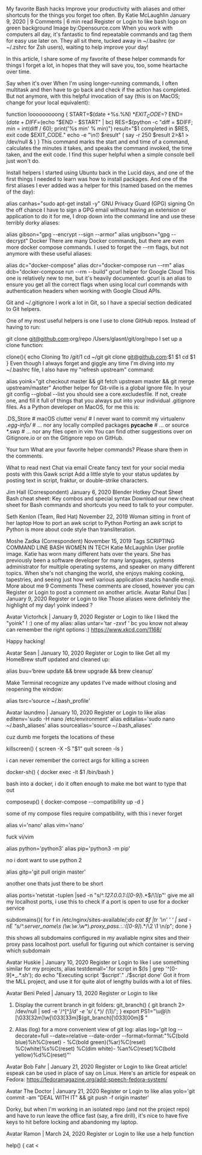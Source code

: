 My favorite Bash hacks
Improve your productivity with aliases and other shortcuts for the things you forget too often.
By Katie McLaughlin
January 9, 2020 | 9 Comments | 6 min read
Register or Login to like
bash logo on green background
Image by:Opensource.com
When you work with computers all day, it's fantastic to find repeatable commands and tag them for easy use later on. They all sit there, tucked away in ~/.bashrc (or ~/.zshrc for Zsh users), waiting to help improve your day!

In this article, I share some of my favorite of these helper commands for things I forget a lot, in hopes that they will save you, too, some heartache over time.

Say when it's over
When I'm using longer-running commands, I often multitask and then have to go back and check if the action has completed. But not anymore, with this helpful invocation of say (this is on MacOS; change for your local equivalent):

function looooooooong {
    START=$(date +%s.%N)
    $*
    EXIT_CODE=$?
    END=$(date +%s.%N)
    DIFF=$(echo "$END - $START" | bc)
    RES=$(python -c "diff = $DIFF; min = int(diff / 60); print('%s min' % min)")
    result="$1 completed in $RES, exit code $EXIT_CODE."
    echo -e "\n⏰  $result"
    ( say -r 250 $result 2>&1 > /dev/null & )
}
This command marks the start and end time of a command, calculates the minutes it takes, and speaks the command invoked, the time taken, and the exit code. I find this super helpful when a simple console bell just won't do.

Install helpers
I started using Ubuntu back in the Lucid days, and one of the first things I needed to learn was how to install packages. And one of the first aliases I ever added was a helper for this (named based on the memes of the day):

alias canhas="sudo apt-get install -y"
GNU Privacy Guard (GPG) signing
On the off chance I have to sign a GPG email without having an extension or application to do it for me, I drop down into the command line and use these terribly dorky aliases:

alias gibson="gpg --encrypt --sign --armor"
alias ungibson="gpg --decrypt"
Docker
There are many Docker commands, but there are even more docker compose commands. I used to forget the --rm flags, but not anymore with these useful aliases:

alias dc="docker-compose"
alias dcr="docker-compose run --rm"
alias dcb="docker-compose run --rm --build"
gcurl helper for Google Cloud
This one is relatively new to me, but it's heavily documented. gcurl is an alias to ensure you get all the correct flags when using local curl commands with authentication headers when working with Google Cloud APIs. 

Git and ~/.gitignore
I work a lot in Git, so I have a special section dedicated to Git helpers.

One of my most useful helpers is one I use to clone GitHub repos. Instead of having to run:

git clone git@github.com:org/repo /Users/glasnt/git/org/repo
I set up a clone function:

clone(){
    echo Cloning $1 to ~/git/$1
    cd ~/git
    git clone git@github.com:$1 $1
    cd $1
}
Even though I always forget and giggle any time I'm diving into my ~/.bashrc file, I also have my "refresh upstream" command:

alias yoink="git checkout master && git fetch upstream master && git merge upstream/master"
Another helper for Git-ville is a global ignore file. In your git config --global --list you should see a core.excludesfile. If not, create one, and fill it full of things that you always put into your individual .gitignore files. As a Python developer on MacOS, for me this is:

.DS_Store     # macOS clutter
venv/         # I never want to commit my virtualenv
*.egg-info/*  # ... nor any locally compiled packages
__pycache__   # ... or source
*.swp         # ... nor any files open in vim
You can find other suggestions over on Gitignore.io or on the Gitignore repo on GitHub.

Your turn
What are your favorite helper commands? Please share them in the comments.

What to read next
Chat via email
Create fancy text for your social media posts with this Gawk script
Add a little style to your status updates by posting text in script, fraktur, or double-strike characters.


Jim Hall
(Correspondent)
January 6, 2020
Blender Hotkey Cheat Sheet
Bash cheat sheet: Key combos and special syntax
Download our new cheat sheet for Bash commands and shortcuts you need to talk to your computer.


Seth Kenlon
(Team, Red Hat)
November 22, 2019
Woman sitting in front of her laptop
How to port an awk script to Python
Porting an awk script to Python is more about code style than transliteration.


Moshe Zadka
(Correspondent)
November 15, 2019
Tags
SCRIPTING
COMMAND LINE
BASH
WOMEN IN TECH
Katie McLaughlin
User profile image.
Katie has worn many different hats over the years. She has previously been a software developer for many languages, systems administrator for multiple operating systems, and speaker on many different topics. When she's not changing the world, she enjoys making cooking, tapestries, and seeing just how well various application stacks handle emoji.
More about me
9 Comments
These comments are closed, however you can Register or Login to post a comment on another article.
Avatar
Rahul Das | January 9, 2020
Register or Login to like
Those aliases were definitely the highlight of my day! yoink indeed ?

Avatar
Victorhck
| January 9, 2020
Register or Login to like
I liked the "yoink" ! :)
one of my alias: alias untar='tar -zxvf '
bc you know not alway can remember the right options :)
https://www.xkcd.com/1168/

Happy hacking!

Avatar
Sean
| January 10, 2020
Register or Login to like
Get all my HomeBrew stuff updated and cleaned up:

alias buu=‘brew update && brew upgrade && brew cleanup’

Make Terminal recognize any updates I’ve made without closing and reopening the window:

alias tsrc=‘source ~/.bash_profile’

Avatar
laundmo | January 10, 2020
Register or Login to like
alias editenv='sudo -H nano /etc/environment'
alias editalias='sudo nano ~/.bash_aliases'
alias sourcealias='source ~/.bash_aliases'

cuz dumb me forgets the locations of these

killscreen() {
screen -X -S "$1" quit
screen -ls
}

i can never remember the correct args for killing a screen

docker-sh() {
docker exec -it $1 /bin/bash
}

bash into a docker, i do it often enough to make me bot want to type that out

composeup() {
docker-compose --compatibility up -d
}

some of my compose files require compatibility, with this i never forget

alias vi='nano'
alias vim='nano'

fuck vi/vim

alias python='python3'
alias pip='python3 -m pip'

no i dont want to use python 2

alias gitp='git pull origin master'

another one thats just there to be short

alias ports='netstat -tuplen |sed -n "s/^.*127.0.0.1:\([0-9]*\).*$/\1/p"'
give me all my localhost ports, i use this to check if a port is open to use for a docker service

subdomains(){
for f in /etc/nginx/sites-available/*;do cat $f |tr '\n' ' ' | sed -nE "s/^.*server_name\s (\w*\.\w*.\w*).*proxy_pass.*\:.*\:([0-9]*).*/\2 \1 \n/p"; done
}

this shows all subdomains configured in my avaliable nginx sites and their proxy pass localhost port. usefull for figuring out which container is serving which subdomain

Avatar
Huskie
| January 10, 2020
Register or Login to like
I use something similar for my projects,
alias testdemall='.for script in $(ls | grep '^[0-9]*_.*.sh'); do
echo "Executing script '$script'."
./$script
done'
Got it from the MLL project, and use it for quite alot of lengthy builds with a lot of files.

Avatar
Beni Peled
| January 13, 2020
Register or Login to like
1) Display the current branch in git folders:
git_branch() { git branch 2> /dev/null | sed -e '/^[^*]/d' -e 's/* \(.*\)/ (\1)/'; }
export PS1="\u@\h \[\033[32m\]\w\[\033[33m\]\$(git_branch)\[\033[00m\]$ "

2) Alias (log) for a more convenient view of git log:
alias log='git log --decorate=full --date=relative --date-order --format=format:"%C(bold blue)%h%C(reset) - %C(bold green)(%ar)%C(reset) %C(white)%s%C(reset) %C(dim white)- %an%C(reset)%C(bold yellow)%d%C(reset)"'

Avatar
Bob Fahr
| January 21, 2020
Register or Login to like
Great article! espeak can be used in place of say on Linux. Here's an article for espeak on Fedora:
https://fedoramagazine.org/add-speech-fedora-system/

Avatar
The Doctor
| January 21, 2020
Register or Login to like
alias yolo='git commit -am "DEAL WITH IT" && git push -f origin master'

Dorky, but when I'm working in an isolated repo (and not the project repo) and have to run leave the office fast (say, a fire drill), it's nice to have five keys to hit before locking and abandoning my laptop.

Avatar
Ramon
| March 24, 2020
Register or Login to like
use a help function

help()
{
cat <
